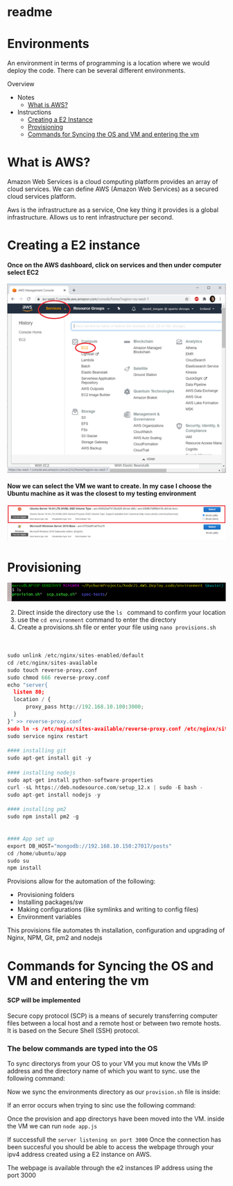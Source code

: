 # readme  
# Environments
An environment in terms of programming is a location where we would deploy the code. There can be several different environments.

Overview
- Notes
    - [What is AWS?](#What-is-AWS?)
- Instructions
    - [Creating a E2 Instance](#Creating-an-instance)
    - [Provisioning](#Provisioning)
    - [Commands for Syncing the OS and VM and entering the vm](#Commands-for-Syncing-the-OS-and-VM-and-entering-the-vm)

# What is AWS?

Amazon Web Services is a cloud computing platform provides an array of cloud services. We can define AWS (Amazon Web 
Services) as a secured cloud services platform.

Aws is the infrastructure as a service, One key thing it provides is a global infrastructure.
Allows us to rent infrastructure per second.


# Creating a E2 instance

#### Once on the AWS dashboard, click on services and then under computer select EC2
![E21](images/E21.png)

#### Now we can select the VM we want to create. In my case I choose the Ubuntu machine as it was the closest to my testing environment
![E22](images/E22.png)


# Provisioning

![prov1](images/prov1.png)

2) Direct inside the directory use the ```ls ``` command to confirm your location
3) use the ```cd environment``` command to enter the directory
4) Create a provisions.sh file or enter your file using ```nano provisions.sh```


```python


sudo unlink /etc/nginx/sites-enabled/default
cd /etc/nginx/sites-available
sudo touch reverse-proxy.conf
sudo chmod 666 reverse-proxy.conf
echo "server{
  listen 80;
  location / {
      proxy_pass http://192.168.10.100:3000;
  }
}" >> reverse-proxy.conf
sudo ln -s /etc/nginx/sites-available/reverse-proxy.conf /etc/nginx/sites-enabled/reverse-proxy.conf
sudo service nginx restart

#### installing git
sudo apt-get install git -y

#### installing nodejs
sudo apt-get install python-software-properties
curl -sL https://deb.nodesource.com/setup_12.x | sudo -E bash -
sudo apt-get install nodejs -y

#### installing pm2
sudo npm install pm2 -g


#### App set up
export DB_HOST="mongodb://192.168.10.150:27017/posts"
cd /home/ubuntu/app
sudo su
npm install

```
Provisions allow for the automation of the following:
- Provisioning folders
- Installing packages/sw
- Making configurations (like symlinks and writing to config files)
- Environment variables

This provisions file automates th installation, configuration and upgrading of Nginx, NPM, Git, pm2 and nodejs



# Commands for Syncing the OS and VM and entering the vm


#### SCP will be implemented
Secure copy protocol (SCP) is a means of securely transferring computer files between a local host and a remote host or 
between two remote hosts. It is based on the Secure Shell (SSH) protocol. 

### The below commands are typed into the OS

To sync directorys from your OS to your VM you mut know the VMs IP address and the directory name of which you want to
 sync. use the following command:


Now we sync the environments directory as our ```provision.sh``` file is inside:


If an error occurs when trying to sinc use the following command:


Once the provision and app directorys have been moved into the VM. inside the VM we can run ```node app.js```

If successfull the ```server listening on port 3000```
Once the connection has been succesful you should be able to access the webpage through your ipv4 address created using a E2 instance on AWS.


The webpage is available through the e2 instances IP address using the port 3000








